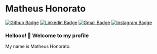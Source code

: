 # Matheus Honorato 

[![Github Badge](https://img.shields.io/badge/-Github-000?style=flat-square&logo=Github&logoColor=white&link=https://github.com/MatheusHonorato)](https://github.com/MatheusHonorato)
[![Linkedin Badge](https://img.shields.io/badge/-LinkedIn-blue?style=flat-square&logo=Linkedin&logoColor=white&link=https://www.linkedin.com/in/matheus-paixao-honorato/)](https://www.linkedin.com/in/matheus-paixao-honorato/)
[![Gmail Badge](https://img.shields.io/badge/-Gmail-c14438?style=flat-square&logo=Gmail&logoColor=white&link=mailto:matheuspaixaohonorato@gmail.com)](mailto:matheuspaixaohonorato@gmail.com)
[![Instagram Badge](https://img.shields.io/badge/-Instagram-C13584?style=flat-square&labelColor=C13584&logo=instagram&logoColor=white&link=https://www.instagram.com/mpaixas/)](https://www.instagram.com/mpaixas/)

### Hellooo! 👋 Welcome to my profile

My name is Matheus Honorato.

